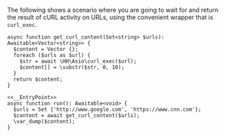 The following shows a scenario where you are going to wait for and return the result of cURL activity on URLs, using the convenient wrapper that is `curl_exec`.

```basic-usage.hack
async function get_curl_content(Set<string> $urls): Awaitable<Vector<string>> {
  $content = Vector {};
  foreach ($urls as $url) {
    $str = await \HH\Asio\curl_exec($url);
    $content[] = \substr($str, 0, 10);
  }
  return $content;
}

<<__EntryPoint>>
async function run(): Awaitable<void> {
  $urls = Set {'http://www.google.com', 'https://www.cnn.com'};
  $content = await get_curl_content($urls);
  \var_dump($content);
}
```
